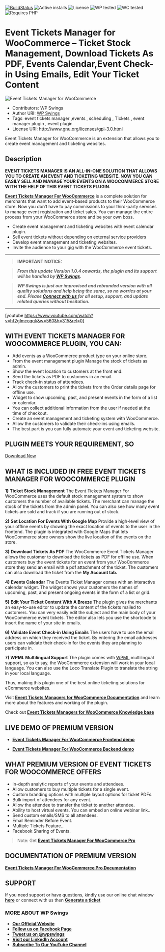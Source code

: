 [![BuildStatus](https://img.shields.io/travis/twbs/bootstrap/v4-dev.svg)](https://travis-ci.org/twbs/bootstrap) ![Active installs](https://img.shields.io/badge/Active-300%2B-brightgreen) ![License](https://img.shields.io/badge/License-GPLv3%20or%20later-yellowgreen) ![WP tested](https://img.shields.io/badge/WP%20tested-5.9-brightgreen) ![WC tested](https://img.shields.io/badge/WC%20tested-6.2.0-brightgreen) ![Requires PHP](https://img.shields.io/badge/Requires%20PHP-7.2-blue)
# Event Tickets Manager for WooCommerce – Ticket Stock Management, Download Tickets As PDF, Events Calendar,Event Check-in Using Emails, Edit Your Ticket Content
![ Event Tickets Manager  for WooCommerce](https://ps.w.org/event-tickets-manager-for-woocommerce/assets/banner-772x250.jpg?rev=2672038)
* Contributors: WP Swings
* Author URI: [WP Swings](https://wpswings.com/?utm_source=events-github-official&utm_medium=events-github-page&utm_campaign=official)
* Tags: event tickets manager ,events , scheduling , Tickets , event manager plugin , event plugin
* License URI: http://www.gnu.org/licenses/gpl-3.0.html


Event Tickets Manager for WooCommerce is an extension that allows you to create event management and ticketing websites.

## Description 

**EVENT TICKETS MANAGER IS AN ALL-IN-ONE SOLUTION THAT ALLOWS YOU TO CREATE AN EVENT AND TICKETING WEBSITE. NOW YOU CAN EASILY SELL AND MANAGE YOUR EVENTS ON A WOOCOMMERCE STORE WITH THE HELP OF THIS EVENT TICKETS  PLUGIN.**

[**Event Tickets Manager For WooCommerce**](https://wordpress.org/plugins/event-tickets-manager-for-woocommerce/) is a complete solution for merchants that want to add event-based products to their WooCommerce store. Now you don’t have to pay commissions to your third-party services to manage event registration and ticket sales. You can manage the entire process from your WooCommerce store and be your own boss.

* Create event management and ticketing websites with event calendar plugin.
* Sell event tickets without depending on external service providers
* Develop event management and ticketing websites. 
* Invite the audience to your gig with the WooCommerce event tickets.



***

>**IMPORTANT NOTICE:**

>_**From this update Version 1.0.4  onwards, the plugin and its support will be handled by [**WP Swings**](https://wpswings.com/?utm_source=wpswings-official&utm_medium=events-github-page&utm_campaign=official).**_

>_**WP Swings is just our improvised and rebranded version with all quality solutions and help being the same, so no worries at your end. Please [**Connect with us**](https://wpswings.com/contact-us/?utm_source=wpswings-events-contactus&utm_medium=events-github-page&utm_campaign=contactus) for all setup, support, and update related queries without hesitation.**_

***


[youtube https://www.youtube.com/watch?v=hf2gImcoqqk&w=560&h=315&rel=0]


##  WITH EVENT TICKETS MANAGER FOR WOOCOMMERCE PLUGIN, YOU CAN: 

* Add events as a WooCommerce product type on your online store.
* From the event management plugin Manage the stock of tickets as admin.
* Show the event location to customers at the front end.
* Send the tickets as PDF to customers in an email.
* Track check-in status of attendees.
* Allow the customers to print the tickets from the Order details page for offline use.
* Widget to show upcoming, past, and present events in the form of a list or calendar.
* You can collect additional information from the user if needed at the time of checkout.
* Create an event management and ticketing system with WooCommerce.
* Allow the customers to validate their check-ins using emails.
* The best part is you can fully automate your event and ticketing website.


## PLUGIN MEETS YOUR REQUIREMENT, SO
[Download Now](https://downloads.wordpress.org/plugins/event-tickets-manager-for-woocommerce.zip)


##  WHAT IS INCLUDED IN FREE EVENT TICKETS MANAGER FOR WOOCOMMERCE PLUGIN 

**1)** **Ticket Stock Management**
The Event Tickets Manager For WooCommerce uses the default stock management system to show customers the number of available tickets. The merchant can manage the stock of the tickets from the admin panel. You can also see how many event tickets are sold and track if you are running out of stock. 


**2)** **Set Location For Events With Google Map**
Provide a high-level view of your offline events by showing the exact location of events to the user in the frontend. The plugin is integrated with Google Maps that lets WooCommerce store owners show the live location of the events on the store.


**3)** **Download Tickets As PDF**
The WooCommerce Event Tickets Manager allows the customer to download the tickets as PDF for offline use. When customers buy the event tickets for an event from your WooCommerce store they send an email with a pdf attachment of the ticket. The customers can also download the ticket from the **My Account tab.**


**4)** **Events Calendar**
The Events Ticket Manager comes with an interactive calendar widget. The widget shows your customers the names of upcoming, past, and present ongoing events in the form of a list or grid.

**5)** **Edit Your Ticket Content With A Breeze**
The plugin gives the merchants an easy-to-use editor to update the content of the tickets mailed to customers. You can very easily edit the subject and the main body of your WooCommerce event tickets. The editor also lets you use the shortcode to insert the name of your site in emails.

**6)** **Validate Event Check-in Using Emails**
The users have to use the email address on which they received the ticket. By entering the email addresses users can validate their check-in for the events they are planning to participate in.

**7)** **WPML Multilingual Support**
The plugin comes with [WPML](https://wpml.org/purchase/) multilingual support, so as to say, the WooCommerce extension will work in your local language. You can also use the Loco Translate Plugin to translate the string in your local language.

Thus, making this plugin one of the best online ticketing solutions for eCommerce websites.



Visit [**Event Tickets Managers for WooCommerce Documentation**](https://docs.wpswings.com/event-tickets-manager-for-woocommerce/?utm_source=wpswings-events-doc&utm_medium=events-github-page&utm_campaign=events-doc) and learn more about the features and working of the plugin.

Check out [**Event Tickets Managers for WooCommerce Knowledge base**](https://support.wpswings.com/wordpress-plugins-knowledge-base/category/event-tickets-manager-for-woocommerce/?utm_source=wpswings-events-kb&utm_medium=events-github-page&utm_campaign=kb)

## LIVE DEMO OF PREMIUM VERSION

* [**Event Tickets Manager For WooCommerce Frontend demo**](https://demo.wpswings.com/event-tickets-manager-for-woocommerce-pro/?utm_source=wpswings-events-demo&utm_medium=events-github-page&utm_campaign=frontend-demo)

* [**Event Tickets Manager For WooCommerce Backend demo**](https://demo.wpswings.com/bookings-for-woocommerce-pro/get-personal-demo/?utm_source=wpswings-events-demo&utm_medium=events-github-page&utm_campaign=backend-demo)

##  WHAT PREMIUM VERSION OF EVENT TICKETS FOR WOOCOMMERCE OFFERS
 
   * In-depth analytic reports of your events and attendees.
   * Allow customers to buy multiple tickets for a single event.
   * Custom branding options with multiple layout options for ticket PDFs.
   * Bulk import of attendees for any event.
   * Allow the attendee to transfer the ticket to another attendee.
   * Ability to host virtual events. You can embed an online webinar link..
   * Send custom emails/SMS to all attendees.
   * Email Reminder Before Event.
   * Multiple Tickets Feature..
   * Facebook Sharing of Events.



> Note:  Get [**Event Tickets Manager For WooCommerce Pro**](https://wpswings.com/product/event-tickets-manager-for-woocommerce-pro/?utm_source=wpswings-events-pro&utm_medium=events-github-page&utm_campaign=go-pro)


## DOCUMENTATION OF PREMIUM VERSION
[**Event Tickets Manager For WooCommerce Pro Documentation**](https://docs.wpswings.com/event-tickets-manager-for-woocommerce-pro/?utm_source=events-pro-demo&utm_medium=events-github-page&utm_campaign=events-doc)



## SUPPORT
If you need support or have questions, kindly use our online chat window [**here**](https://wpswings.com/?utm_source=wpswings-official&utm_medium=events-github-page&utm_campaign=official) or connect with us then [**Generate a ticket**](https://wpswings.com/submit-query/?utm_source=wpswings-events-query&utm_medium=events-github-page&utm_campaign=query)




### **MORE ABOUT WP Swings**

- [**Our Official Website**](https://wpswings.com/?utm_source=events-github-page&utm_medium=events-github-page&utm_campaign=official)
- [**Follow us on Facebook Page**](https://www.facebook.com/wpswings)
- [**Tweet us on @wpswings**](https://twitter.com/wpswings)
- [**Visit our LinkedIn Account**](https://www.linkedin.com/company/77072505/)
- [**Subscribe To Our YouTube Channel**](https://www.youtube.com/channel/UC7nYNf0JETOwW3GOD_EW2Ag)

